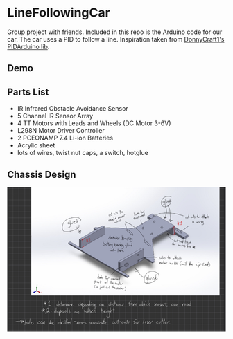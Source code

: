 # LineFollowingCar
Group project with friends. Included in this repo is the Arduino code for our car. The car uses a PID to follow a line. Inspiration taken from [DonnyCraft1's PIDArduino lib](https://github.com/DonnyCraft1/PIDArduino/tree/master).

## Demo



## Parts List

- IR Infrared Obstacle Avoidance Sensor
- 5 Channel IR Sensor Array
- 4 TT Motors with Leads and Wheels (DC Motor 3-6V)
- L298N Motor Driver Controller
- 2 PCEONAMP 7.4 Li-ion Batteries
- Acrylic sheet
- lots of wires, twist nut caps, a switch, hotglue

## Chassis Design

![Chassis Design](./readme_materials/car_chassis_mockup.jpg)